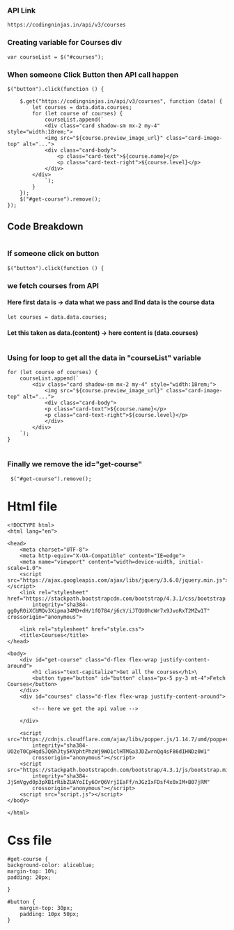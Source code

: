 
### API Link
    https://codingninjas.in/api/v3/courses
### Creating variable for Courses div
    var courseList = $("#courses");
### When someone Click Button then API call happen
    $("button").click(function () {

        $.get("https://codingninjas.in/api/v3/courses", function (data) {
            let courses = data.data.courses;
            for (let course of courses) {
                courseList.append(`
                <div class="card shadow-sm mx-2 my-4" style="width:18rem;">
                <img src="${course.preview_image_url}" class="card-image-top" alt="...">
                <div class="card-body">
                    <p class="card-text">${course.name}</p>
                    <p class="card-text-right">${course.level}</p>
                </div>
            </div>
                `);
            }
        });
        $("#get-course").remove();
    });


## Code Breakdown
#
### If someone click on button
`$("button").click(function () {
`
### we fetch courses from API 
#### Here first data is -> data what we pass and IInd data is the course data 
    let courses = data.data.courses;
####  Let this taken as data.(content) -> here content is (data.courses)

#
#
### Using for loop to get all the data in "courseList" variable 
    for (let course of courses) {
        courseList.append(`
            <div class="card shadow-sm mx-2 my-4" style="width:18rem;">
                <img src="${course.preview_image_url}" class="card-image-top" alt="...">
                <div class="card-body">
                <p class="card-text">${course.name}</p>
                <p class="card-text-right">${course.level}</p>
                </div>
            </div>
        `);
    }
#
#
### Finally we remove the id="get-course"
     $("#get-course").remove();


#
#
# Html file
    <!DOCTYPE html>
    <html lang="en">

    <head>
        <meta charset="UTF-8">
        <meta http-equiv="X-UA-Compatible" content="IE=edge">
        <meta name="viewport" content="width=device-width, initial-scale=1.0">
        <script src="https://ajax.googleapis.com/ajax/libs/jquery/3.6.0/jquery.min.js"></script>
        <link rel="stylesheet" href="https://stackpath.bootstrapcdn.com/bootstrap/4.3.1/css/bootstrap.min.css"
            integrity="sha384-ggOyR0iXCbMQv3Xipma34MD+dH/1fQ784/j6cY/iJTQUOhcWr7x9JvoRxT2MZw1T" crossorigin="anonymous">

        <link rel="stylesheet" href="style.css">
        <title>Courses</title>
    </head>

    <body>
        <div id="get-course" class="d-flex flex-wrap justify-content-around">
            <h1 class="text-capitalize">Get all the courses</h1>\
            <button type="button" id="button" class="px-5 py-3 mt-4">Fetch Courses</button>
        </div>
        <div id="courses" class="d-flex flex-wrap justify-content-around">

            <!-- here we get the api value -->

        </div>

        <script src="https://cdnjs.cloudflare.com/ajax/libs/popper.js/1.14.7/umd/popper.min.js"
            integrity="sha384-UO2eT0CpHqdSJQ6hJty5KVphtPhzWj9WO1clHTMGa3JDZwrnQq4sF86dIHNDz0W1"
            crossorigin="anonymous"></script>
        <script src="https://stackpath.bootstrapcdn.com/bootstrap/4.3.1/js/bootstrap.min.js"
            integrity="sha384-JjSmVgyd0p3pXB1rRibZUAYoIIy6OrQ6VrjIEaFf/nJGzIxFDsf4x0xIM+B07jRM"
            crossorigin="anonymous"></script>
        <script src="script.js"></script>
    </body>

    </html>
#
#
# Css file  
    #get-course {
    background-color: aliceblue;
    margin-top: 10%;
    padding: 20px;

    }

    #button {
        margin-top: 30px;
        padding: 10px 50px;
    }